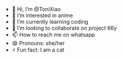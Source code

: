 - 👋 Hi, I’m @ToniXiao
- 👀 I’m interested in anime
- 🌱 I’m currently learning coding
- 💞️ I’m looking to collaborate on project 66y
- 📫 How to reach me on whatsapp
- 😄 Pronouns: she/her
- ⚡ Fun fact: I am a cat
<!---
ToniXiao/ToniXiao is a ✨ special ✨ repository because its `README.md` (this file) appears on your GitHub profile.
You can click the Preview link to take a look at your changes.
--->
